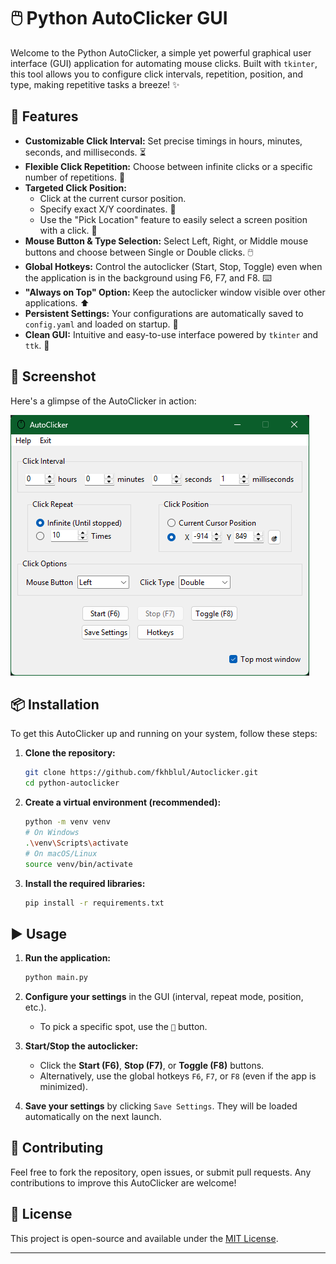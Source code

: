 # 🖱️ Python AutoClicker GUI

Welcome to the Python AutoClicker, a simple yet powerful graphical user interface (GUI) application for automating mouse clicks. Built with `tkinter`, this tool allows you to configure click intervals, repetition, position, and type, making repetitive tasks a breeze! ✨

## 🚀 Features

* **Customizable Click Interval:** Set precise timings in hours, minutes, seconds, and milliseconds. ⏳
* **Flexible Click Repetition:** Choose between infinite clicks or a specific number of repetitions. 🔁
* **Targeted Click Position:**
    * Click at the current cursor position.
    * Specify exact X/Y coordinates. 🎯
    * Use the "Pick Location" feature to easily select a screen position with a click. 📍
* **Mouse Button & Type Selection:** Select Left, Right, or Middle mouse buttons and choose between Single or Double clicks. 🖱️
* **Global Hotkeys:** Control the autoclicker (Start, Stop, Toggle) even when the application is in the background using F6, F7, and F8. ⌨️
* **"Always on Top" Option:** Keep the autoclicker window visible over other applications. ⬆️
* **Persistent Settings:** Your configurations are automatically saved to `config.yaml` and loaded on startup. 💾
* **Clean GUI:** Intuitive and easy-to-use interface powered by `tkinter` and `ttk`. 🎨

## 📸 Screenshot

Here's a glimpse of the AutoClicker in action:

![AutoClicker UI Screenshot](assets/screenshot.png)

## 📦 Installation

To get this AutoClicker up and running on your system, follow these steps:

1.  **Clone the repository:**
    ```bash
    git clone https://github.com/fkhblul/Autoclicker.git
    cd python-autoclicker
    ```

2.  **Create a virtual environment (recommended):**
    ```bash
    python -m venv venv
    # On Windows
    .\venv\Scripts\activate
    # On macOS/Linux
    source venv/bin/activate
    ```

3.  **Install the required libraries:**
    ```bash
    pip install -r requirements.txt
    ```
## ▶️ Usage

1.  **Run the application:**
    ```bash
    python main.py
    ```

2.  **Configure your settings** in the GUI (interval, repeat mode, position, etc.).
    * To pick a specific spot, use the `🎯` button.

3.  **Start/Stop the autoclicker:**
    * Click the **Start (F6)**, **Stop (F7)**, or **Toggle (F8)** buttons.
    * Alternatively, use the global hotkeys `F6`, `F7`, or `F8` (even if the app is minimized).

4.  **Save your settings** by clicking `Save Settings`. They will be loaded automatically on the next launch.

## 🤝 Contributing

Feel free to fork the repository, open issues, or submit pull requests. Any contributions to improve this AutoClicker are welcome!

## 📜 License

This project is open-source and available under the [MIT License](LICENSE).

---
